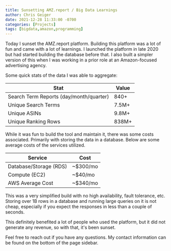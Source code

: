 ```yaml
---
title: Sunsetting AMZ.report / Big Data Learnings
author: Chris Geiger
date: 2021-12-28 11:33:00 -0700
categories: [Projects]
tags: [bigdata,amazon,programming]
---
```


Today I sunset the AMZ.report platform.  Building this platform was a lot of fun and came with a lot of learnings.  I launched the platform in late 2020 but had started building the database before that.  I also built a simpler version of this when I was working in a prior role at an Amazon-focused advertising agency.

Some quick stats of the data I was able to aggregate:

| Stat      | Value |
| ----------- | ----------- |
| Search Term Reports (day/month/quarter)      | 840+       |
| Unique Search Terms   | 7.5M+        |
| Unique ASINs | 9.8M+ |
| Unique Ranking Rows | 838M+ |

While it was fun to build the tool and maintain it, there was some costs associated.  Primarily with storing the data in a database. Below are some average costs of the services utilized.

| Service      | Cost |
| ----------- | ----------- |
| Database/Storage (RDS)     | ~$300/mo       |
| Compute (EC2)   | ~$40/mo        |
| AWS Average Cost | ~$340/mo |

This was a very simplified build with no high availability, fault tolerance, etc.  Storing over 1B rows in a database and running large queries on it is not cheap, especially if you expect the responses in less than a couple of seconds.

This definitely benefited a lot of people who used the platform, but it did not generate any revenue, so with that, it's been sunset.


Feel free to reach out if you have any questions.  My contact information can be found on the bottom of the page sidebar.
